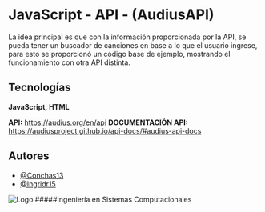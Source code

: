 # JavaScript - API - (AudiusAPI)

La idea principal es que con la información proporcionada por la API, se pueda tener un buscador de canciones en base a lo que el usuario ingrese, para esto se proporcionó un código base de ejemplo, mostrando el funcionamiento con otra API distinta. 

## Tecnologías

**JavaScript, HTML**

**API:** https://audius.org/en/api 
**DOCUMENTACIÓN API:** https://audiusproject.github.io/api-docs/#audius-api-docs 


## Autores

- [@Conchas13](https://www.github.com/Conchas13)
- [@Ingridr15](https://www.github.com/Ingridr15)


![Logo](https://sites.google.com/a/tectijuana.edu.mx/posgrado-con-la-industria/_/rsrc/1525283248146/config/customLogo.gif?revision=3)
#####Ingeniería en Sistemas Computacionales 
